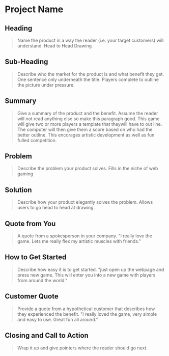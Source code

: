 # Project Name #

<!-- 
> This material was originally posted [here](http://www.quora.com/What-is-Amazons-approach-to-product-development-and-product-management). It is reproduced here for posterities sake.

There is an approach called "working backwards" that is widely used at Amazon. They work backwards from the customer, rather than starting with an idea for a product and trying to bolt customers onto it. While working backwards can be applied to any specific product decision, using this approach is especially important when developing new products or features.

For new initiatives a product manager typically starts by writing an internal press release announcing the finished product. The target audience for the press release is the new/updated product's customers, which can be retail customers or internal users of a tool or technology. Internal press releases are centered around the customer problem, how current solutions (internal or external) fail, and how the new product will blow away existing solutions.

If the benefits listed don't sound very interesting or exciting to customers, then perhaps they're not (and shouldn't be built). Instead, the product manager should keep iterating on the press release until they've come up with benefits that actually sound like benefits. Iterating on a press release is a lot less expensive than iterating on the product itself (and quicker!).

If the press release is more than a page and a half, it is probably too long. Keep it simple. 3-4 sentences for most paragraphs. Cut out the fat. Don't make it into a spec. You can accompany the press release with a FAQ that answers all of the other business or execution questions so the press release can stay focused on what the customer gets. My rule of thumb is that if the press release is hard to write, then the product is probably going to suck. Keep working at it until the outline for each paragraph flows. 

Oh, and I also like to write press-releases in what I call "Oprah-speak" for mainstream consumer products. Imagine you're sitting on Oprah's couch and have just explained the product to her, and then you listen as she explains it to her audience. That's "Oprah-speak", not "Geek-speak".

Once the project moves into development, the press release can be used as a touchstone; a guiding light. The product team can ask themselves, "Are we building what is in the press release?" If they find they're spending time building things that aren't in the press release (overbuilding), they need to ask themselves why. This keeps product development focused on achieving the customer benefits and not building extraneous stuff that takes longer to build, takes resources to maintain, and doesn't provide real customer benefit (at least not enough to warrant inclusion in the press release).
 -->
 
## Heading ##
  > Name the product in a way the reader (i.e. your target customers) will understand.
  Head to Head Drawing

## Sub-Heading ##
  > Describe who the market for the product is and what benefit they get. One sentence only underneath the title.
  Players complete to outline the picture under pressure.
  

## Summary ##
  > Give a summary of the product and the benefit. Assume the reader will not read anything else so make this paragraph good.
  This game will give two or more players a template that theywill have to out line. The computer will then give them a score based on who had the better outline. This encorages artistic development as well as fun fulled competition.

## Problem ##
  > Describe the problem your product solves.
  Fills in the niche of web gaming

## Solution ##
  > Describe how your product elegantly solves the problem.
  Allows users to go head to head at drawing.

## Quote from You ##
  > A quote from a spokesperson in your company.
  "I really love the game. Lets me really flex my artistic muscles with friends."

## How to Get Started ##
  > Describe how easy it is to get started.
  "just open up the webpage and press new game. This will enter you into a new game with players from around the world."

## Customer Quote ##
  > Provide a quote from a hypothetical customer that describes how they experienced the benefit.
  "I really loved the game, very simple and easy to use. Great fun all around."

## Closing and Call to Action ##
  > Wrap it up and give pointers where the reader should go next.
